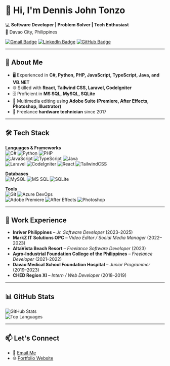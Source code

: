# 👋 Hi, I'm Dennis John Tonzo  

💻 **Software Developer | Problem Solver | Tech Enthusiast**  
📍 Davao City, Philippines  

[![Gmail Badge](https://img.shields.io/badge/-dennistonzo08@gmail.com-c14438?style=flat&logo=Gmail&logoColor=white&link=mailto:dennistonzo08@gmail.com)](mailto:dennistonzo08@gmail.com) 
[![LinkedIn Badge](https://img.shields.io/badge/-YourLinkedIn-blue?style=flat&logo=Linkedin&logoColor=white&link=https://www.linkedin.com/in/dtonzo)](https://www.linkedin.com/in/dtonzo) 
[![GitHub Badge](https://img.shields.io/badge/-DennisTonzo-black?style=flat&logo=github&logoColor=white&link=https://github.com/dennistonzo08)](https://github.com/dennistonzo08)  

---

## 🚀 About Me
- 🖥️ Experienced in **C#, Python, PHP, JavaScript, TypeScript, Java, and VB.NET**  
- 🌐 Skilled with **React, Tailwind CSS, Laravel, CodeIgniter**  
- 🗄️ Proficient in **MS SQL, MySQL, SQLite**  
- 🎨 Multimedia editing using **Adobe Suite (Premiere, After Effects, Photoshop, Illustrator)**  
- 🔧 Freelance **hardware technician** since 2017  

---

## 🛠️ Tech Stack

**Languages & Frameworks**  
![C#](https://img.shields.io/badge/C%23-239120?style=flat&logo=c-sharp&logoColor=white) 
![Python](https://img.shields.io/badge/Python-3776AB?style=flat&logo=python&logoColor=white) 
![PHP](https://img.shields.io/badge/PHP-777BB4?style=flat&logo=php&logoColor=white)  
![JavaScript](https://img.shields.io/badge/JavaScript-F7DF1E?style=flat&logo=javascript&logoColor=black) 
![TypeScript](https://img.shields.io/badge/TypeScript-3178C6?style=flat&logo=typescript&logoColor=white) 
![Java](https://img.shields.io/badge/Java-007396?style=flat&logo=java&logoColor=white)  
![Laravel](https://img.shields.io/badge/Laravel-FF2D20?style=flat&logo=laravel&logoColor=white) 
![CodeIgniter](https://img.shields.io/badge/CodeIgniter-EF4223?style=flat&logo=codeigniter&logoColor=white) 
![React](https://img.shields.io/badge/React-61DAFB?style=flat&logo=react&logoColor=black) 
![TailwindCSS](https://img.shields.io/badge/Tailwind_CSS-38B2AC?style=flat&logo=tailwind-css&logoColor=white)  

**Databases**  
![MySQL](https://img.shields.io/badge/MySQL-005C84?style=flat&logo=mysql&logoColor=white) 
![MS SQL](https://img.shields.io/badge/MS%20SQL-CC2927?style=flat&logo=microsoft-sql-server&logoColor=white) 
![SQLite](https://img.shields.io/badge/SQLite-003B57?style=flat&logo=sqlite&logoColor=white)  

**Tools**  
![Git](https://img.shields.io/badge/Git-F05032?style=flat&logo=git&logoColor=white) 
![Azure DevOps](https://img.shields.io/badge/Azure_DevOps-0078D7?style=flat&logo=azure-devops&logoColor=white)  
![Adobe Premiere](https://img.shields.io/badge/Premiere_Pro-9999FF?style=flat&logo=adobe-premiere-pro&logoColor=white) 
![After Effects](https://img.shields.io/badge/After_Effects-9999FF?style=flat&logo=adobe-after-effects&logoColor=white) 
![Photoshop](https://img.shields.io/badge/Photoshop-31A8FF?style=flat&logo=adobe-photoshop&logoColor=white)  

---

## 💼 Work Experience
- **Inriver Philippines** – *Jr. Software Developer* (2023–2025)  
- **MarkZ IT Solutions OPC** – *Video Editor / Social Media Manager* (2022–2023)  
- **AltaVista Beach Resort** – *Freelance Software Developer* (2023)  
- **Agro-Industrial Foundation College of the Philippines** – *Freelance Developer* (2021–2022)  
- **Davao Medical School Foundation Hospital** – *Junior Programmer* (2019–2023)  
- **CHED Region XI** – *Intern / Web Developer* (2018–2019)  

---

## 📊 GitHub Stats
![GitHub Stats](https://github-readme-stats.vercel.app/api?username=dennistonzo08&show_icons=true&theme=tokyonight)  
![Top Languages](https://github-readme-stats.vercel.app/api/top-langs/?username=dennistonzo08&layout=compact&theme=tokyonight)  

---

## 📫 Let's Connect
- 📧 [Email Me](mailto:dennistonzo08@gmail.com)  
- 🌐 [Portfolio Website](https://github.com/dennistonzo08)  
